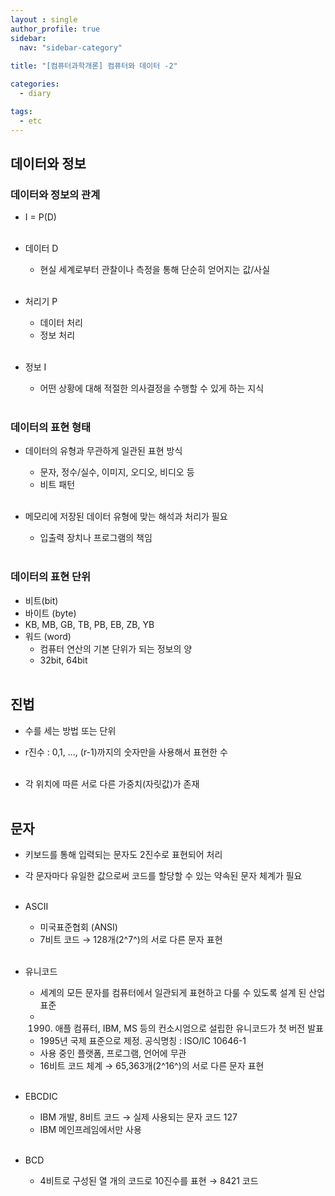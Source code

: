 ```yaml
---
layout : single
author_profile: true
sidebar: 
  nav: "sidebar-category"
  
title: "[컴퓨터과학개론] 컴퓨터와 데이터 -2"

categories:
  - diary

tags:
  - etc
---
```


## 데이터와 정보
### 데이터와 정보의 관계
- I = P(D)<br><br>

- 데이터 D<br>
	- 현실 세계로부터 관찰이나 측정을 통해 단순히 얻어지는 값/사실<br><br>

- 처리기 P<br>
	- 데이터 처리<br>
	- 정보 처리<br><br>

- 정보 I<br>
	- 어떤 상황에 대해 적절한 의사결정을 수행할 수 있게 하는 지식<br><br>

### 데이터의 표현 형태
- 데이터의 유형과 무관하게 일관된 표현 방식<br>
	- 문자, 정수/실수, 이미지, 오디오, 비디오 등<br>
	- 비트 패턴<br><br>

- 메모리에 저장된 데이터 유형에 맞는 해석과 처리가 필요<br>
	- 입출력 장치나 프로그램의 책임<br><br>

### 데이터의 표현 단위
- 비트(bit)<br>
- 바이트 (byte)<br>
- KB, MB, GB, TB, PB, EB, ZB, YB<br>
- 워드 (word)<br>
	- 컴퓨터 연산의 기본 단위가 되는 정보의 양<br>
	- 32bit, 64bit<br><br>

## 진법
- 수를 세는 방법 또는 단위<br>
- r진수 : 0,1, ..., (r-1)까지의 숫자만을 사용해서 표현한 수<br><br>

- 각 위치에 따른 서로 다른 가중치(자릿값)가 존재<br><br>

## 문자
- 키보드를 통해 입력되는 문자도 2진수로 표현되어 처리<br>
- 각 문자마다 유일한 값으로써 코드를 할당할 수 있는 약속된 문자 체계가 필요<br><br>

- ASCII<br>
	- 미국표준협회 (ANSI)<br>
	- 7비트 코드 → 128개(2^7^)의 서로 다른 문자 표현<br><br>

- 유니코드<br>
	- 세계의 모든 문자를 컴퓨터에서 일관되게 표현하고 다룰 수 있도록 설계 된 산업 표준<br>
	- 1990. 애플 컴퓨터, IBM, MS 등의 컨소시엄으로 설립한 유니코드가 첫 버전 발표<br>
	- 1995년 국제 표준으로 제정. 공식명칭 : ISO/IC 10646-1<br>
	- 사용 중인 플랫폼, 프로그램, 언어에 무관<br>
	- 16비트 코드 체계 → 65,363개(2^16^)의 서로 다른 문자 표현<br><br>

- EBCDIC<br>
	- IBM 개발, 8비트 코드 → 실제 사용되는 문자 코드 127<br>
	- IBM 메인프레임에서만 사용<br><br>

- BCD<br>
	- 4비트로 구성된 열 개의 코드로 10진수를 표현 → 8421 코드<br><br>
